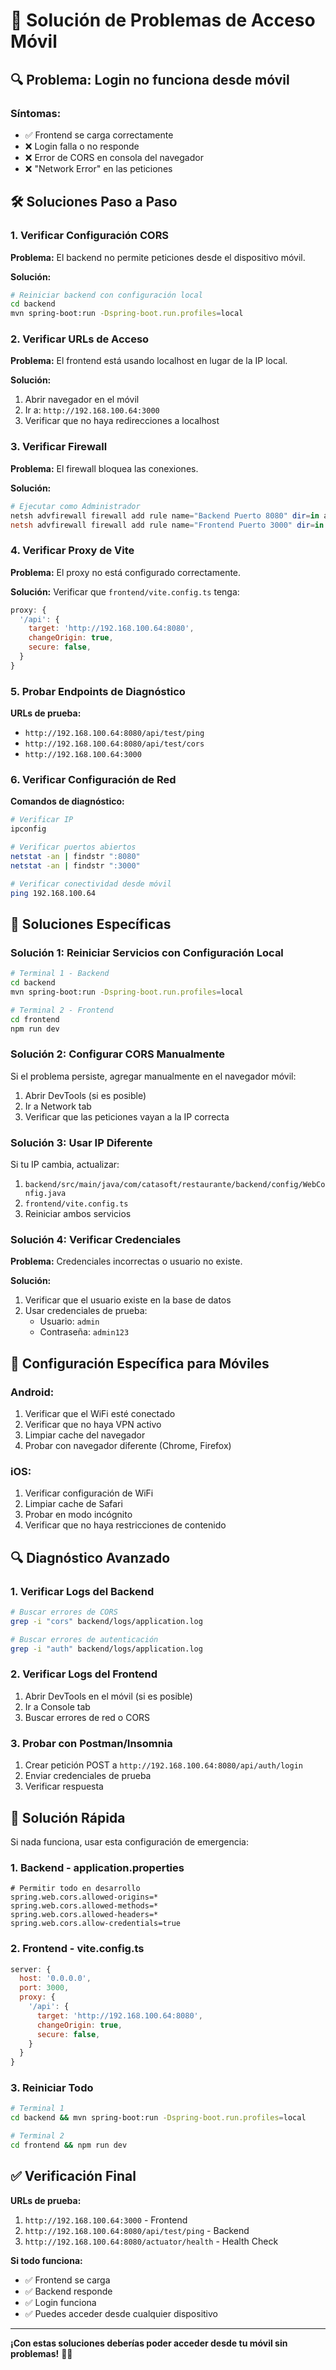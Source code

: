 # 📱 Solución de Problemas de Acceso Móvil

## 🔍 Problema: Login no funciona desde móvil

### **Síntomas:**
- ✅ Frontend se carga correctamente
- ❌ Login falla o no responde
- ❌ Error de CORS en consola del navegador
- ❌ "Network Error" en las peticiones

## 🛠️ Soluciones Paso a Paso

### **1. Verificar Configuración CORS**

**Problema:** El backend no permite peticiones desde el dispositivo móvil.

**Solución:**
```bash
# Reiniciar backend con configuración local
cd backend
mvn spring-boot:run -Dspring-boot.run.profiles=local
```

### **2. Verificar URLs de Acceso**

**Problema:** El frontend está usando localhost en lugar de la IP local.

**Solución:**
1. Abrir navegador en el móvil
2. Ir a: `http://192.168.100.64:3000`
3. Verificar que no haya redirecciones a localhost

### **3. Verificar Firewall**

**Problema:** El firewall bloquea las conexiones.

**Solución:**
```powershell
# Ejecutar como Administrador
netsh advfirewall firewall add rule name="Backend Puerto 8080" dir=in action=allow protocol=TCP localport=8080
netsh advfirewall firewall add rule name="Frontend Puerto 3000" dir=in action=allow protocol=TCP localport=3000
```

### **4. Verificar Proxy de Vite**

**Problema:** El proxy no está configurado correctamente.

**Solución:**
Verificar que `frontend/vite.config.ts` tenga:
```javascript
proxy: {
  '/api': {
    target: 'http://192.168.100.64:8080',
    changeOrigin: true,
    secure: false,
  }
}
```

### **5. Probar Endpoints de Diagnóstico**

**URLs de prueba:**
- `http://192.168.100.64:8080/api/test/ping`
- `http://192.168.100.64:8080/api/test/cors`
- `http://192.168.100.64:3000`

### **6. Verificar Configuración de Red**

**Comandos de diagnóstico:**
```bash
# Verificar IP
ipconfig

# Verificar puertos abiertos
netstat -an | findstr ":8080"
netstat -an | findstr ":3000"

# Verificar conectividad desde móvil
ping 192.168.100.64
```

## 🔧 Soluciones Específicas

### **Solución 1: Reiniciar Servicios con Configuración Local**

```bash
# Terminal 1 - Backend
cd backend
mvn spring-boot:run -Dspring-boot.run.profiles=local

# Terminal 2 - Frontend
cd frontend
npm run dev
```

### **Solución 2: Configurar CORS Manualmente**

Si el problema persiste, agregar manualmente en el navegador móvil:
1. Abrir DevTools (si es posible)
2. Ir a Network tab
3. Verificar que las peticiones vayan a la IP correcta

### **Solución 3: Usar IP Diferente**

Si tu IP cambia, actualizar:
1. `backend/src/main/java/com/catasoft/restaurante/backend/config/WebConfig.java`
2. `frontend/vite.config.ts`
3. Reiniciar ambos servicios

### **Solución 4: Verificar Credenciales**

**Problema:** Credenciales incorrectas o usuario no existe.

**Solución:**
1. Verificar que el usuario existe en la base de datos
2. Usar credenciales de prueba:
   - Usuario: `admin`
   - Contraseña: `admin123`

## 📱 Configuración Específica para Móviles

### **Android:**
1. Verificar que el WiFi esté conectado
2. Verificar que no haya VPN activo
3. Limpiar cache del navegador
4. Probar con navegador diferente (Chrome, Firefox)

### **iOS:**
1. Verificar configuración de WiFi
2. Limpiar cache de Safari
3. Probar en modo incógnito
4. Verificar que no haya restricciones de contenido

## 🔍 Diagnóstico Avanzado

### **1. Verificar Logs del Backend**
```bash
# Buscar errores de CORS
grep -i "cors" backend/logs/application.log

# Buscar errores de autenticación
grep -i "auth" backend/logs/application.log
```

### **2. Verificar Logs del Frontend**
1. Abrir DevTools en el móvil (si es posible)
2. Ir a Console tab
3. Buscar errores de red o CORS

### **3. Probar con Postman/Insomnia**
1. Crear petición POST a `http://192.168.100.64:8080/api/auth/login`
2. Enviar credenciales de prueba
3. Verificar respuesta

## 🚀 Solución Rápida

Si nada funciona, usar esta configuración de emergencia:

### **1. Backend - application.properties**
```properties
# Permitir todo en desarrollo
spring.web.cors.allowed-origins=*
spring.web.cors.allowed-methods=*
spring.web.cors.allowed-headers=*
spring.web.cors.allow-credentials=true
```

### **2. Frontend - vite.config.ts**
```javascript
server: {
  host: '0.0.0.0',
  port: 3000,
  proxy: {
    '/api': {
      target: 'http://192.168.100.64:8080',
      changeOrigin: true,
      secure: false,
    }
  }
}
```

### **3. Reiniciar Todo**
```bash
# Terminal 1
cd backend && mvn spring-boot:run -Dspring-boot.run.profiles=local

# Terminal 2
cd frontend && npm run dev
```

## ✅ Verificación Final

**URLs de prueba:**
1. `http://192.168.100.64:3000` - Frontend
2. `http://192.168.100.64:8080/api/test/ping` - Backend
3. `http://192.168.100.64:8080/actuator/health` - Health Check

**Si todo funciona:**
- ✅ Frontend se carga
- ✅ Backend responde
- ✅ Login funciona
- ✅ Puedes acceder desde cualquier dispositivo

---

**¡Con estas soluciones deberías poder acceder desde tu móvil sin problemas!** 📱✅ 